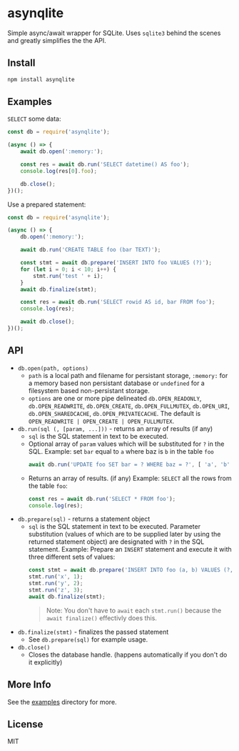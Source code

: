 # asynqlite

Simple async/await wrapper for SQLite. Uses `sqlite3` behind the scenes and
greatly simplifies the the API.

## Install

```bash
npm install asynqlite
```

## Examples
`SELECT` some data:

```js
const db = require('asynqlite');

(async () => {
    await db.open(':memory:');

    const res = await db.run('SELECT datetime() AS foo');
    console.log(res[0].foo);

    db.close();
})();
```

Use a prepared statement:

```js
const db = require('asynqlite');

(async () => {
    db.open(':memory:');

    await db.run('CREATE TABLE foo (bar TEXT)');

    const stmt = await db.prepare('INSERT INTO foo VALUES (?)');
    for (let i = 0; i < 10; i++) {
        stmt.run('test ' + i);
    }
    await db.finalize(stmt);

    const res = await db.run('SELECT rowid AS id, bar FROM foo');
    console.log(res);

    await db.close();
})();
```

## API
- `db.open(path, options)`
  - `path` is a local path and filename for persistant storage, `:memory:` for a memory
    based non persistant database or `undefined` for a filesystem based non-persistant
    storage.
  - `options` are one or more pipe delineated `db.OPEN_READONLY`, `db.OPEN_READWRITE`,
    `db.OPEN_CREATE`, `db.OPEN_FULLMUTEX`, `db.OPEN_URI`, `db.OPEN_SHAREDCACHE`,
    `db.OPEN_PRIVATECACHE`. The default is `OPEN_READWRITE | OPEN_CREATE | OPEN_FULLMUTEX`.
- `db.run(sql (, [param, ...]))` - returns an array of results (if any)
  - `sql` is the SQL statement in text to be executed.
  - Optional array of `param` values which will be substituted for `?` in the SQL.
    Example: set `bar` equal to `a` where baz is `b` in the table `foo`
    ```js
    await db.run('UPDATE foo SET bar = ? WHERE baz = ?', [ 'a', 'b' ]);
    ```
  - Returns an array of results. (if any)
    Example: `SELECT` all the rows from the table `foo`:
    ```js
    const res = await db.run('SELECT * FROM foo');
    console.log(res);
    ```
- `db.prepare(sql)` - returns a statement object
  - `sql` is the SQL statement in text to be executed. Parameter substitution (values of which
    are to be supplied later by using the returned statement object) are designated with `?`
    in the SQL statement.
    Example: Prepare an `INSERT` statement and execute it with three different sets of values:
    ```js
    const stmt = await db.prepare('INSERT INTO foo (a, b) VALUES (?, ?)');
    stmt.run('x', 1);
    stmt.run('y', 2);
    stmt.run('z', 3);
    await db.finalize(stmt);
    ```
    > Note: You don't have to `await` each `stmt.run()` because the `await finalize()` effectivly does this.
- `db.finalize(stmt)` - finalizes the passed statement
  - See `db.prepare(sql)` for example usage.
- `db.close()`
  - Closes the database handle. (happens automatically if you don't do it explicitly)

## More Info

See the [examples](examples/) directory for more.

## License

MIT
